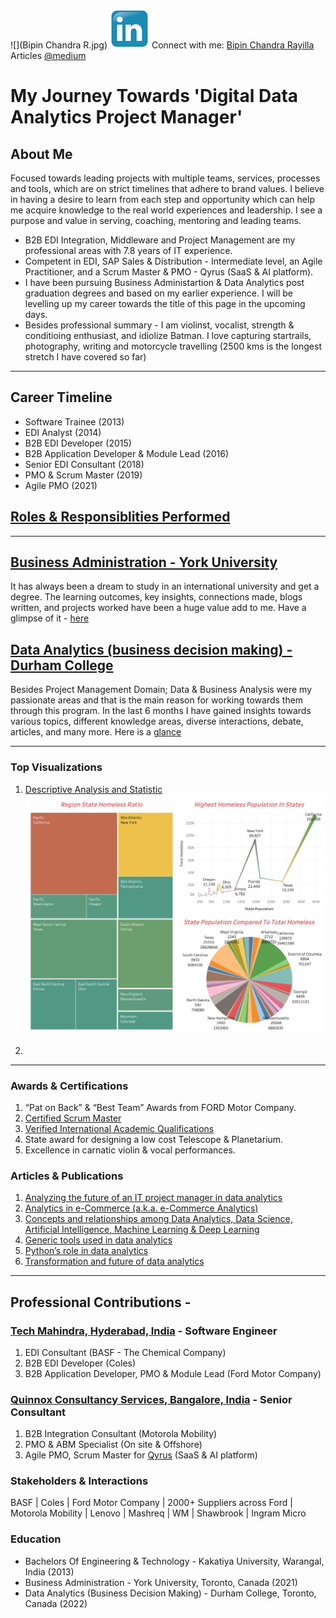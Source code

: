 ![](Bipin Chandra R.jpg)
![](256px-Linkedin_icon.svg.png)
Connect with me: [Bipin Chandra Rayilla](https://www.linkedin.com/in/bipinchandrarayilla/)
Articles [@medium](https://medium.com/@bipinchandra_rayilla)

# My Journey Towards 'Digital Data Analytics Project Manager'

## About Me
Focused towards leading projects with multiple teams, services, processes and tools, which are on strict timelines that adhere to brand values. I believe in having a desire to learn from each step and opportunity which can help me acquire knowledge to the real world experiences and leadership. I see a purpose and value in serving, coaching, mentoring and leading teams.
- B2B EDI Integration, Middleware and Project Management are my professional areas with 7.8 years of IT experience. 
- Competent in EDI, SAP Sales & Distribution - Intermediate level, an Agile Practitioner, and a Scrum Master & PMO - Qyrus (SaaS & AI platform).
- I have been pursuing Business Administartion & Data Analytics post graduation degrees and based on my earlier experience. I will be levelling up my career towards the title of this page in the upcoming days.
- Besides professional summary - I am violinst, vocalist, strength & conditioing enthusiast, and idiolize Batman. I love capturing startrails, photography, writing and motorcycle travelling (2500 kms is the longest stretch I have covered so far)

---

## Career Timeline
- Software Trainee (2013)
- EDI Analyst (2014)
- B2B EDI Developer (2015)
- B2B Application Developer & Module Lead (2016)
- Senior EDI Consultant (2018)
- PMO & Scrum Master (2019)
- Agile PMO (2021)

## [Roles & Responsiblities Performed](https://github.com/BipinChandra-Rayilla/Professional-Projects)

---

## [Business Administration - York University](https://continue.yorku.ca/programs/post-graduate-certificate-in-business-administration/)
It has always been a dream to study in an international university and get a degree. The learning outcomes, key insights, connections made, blogs written, and projects worked have been a huge value add to me. Have a glimpse of it - [here](https://github.com/BipinChandra-Rayilla/business-administration/blob/main/README.md)

## [Data Analytics (business decision making) - Durham College](https://durhamcollege.ca/programs/data-analytics-for-business-decision-making-graduate-certificate)
Besides Project Management Domain; Data & Business Analysis were my passionate areas and that is the main reason for working towards them through this program. In the last 6 months I have gained insights towards various topics, different knowledge areas, diverse interactions, debate, articles, and many more. Here is a [glance](https://github.com/BipinChandra-Rayilla/Data-Analytics/blob/main/README.md)  

---

### Top Visualizations
1. [Descriptive Analysis and Statistic](https://github.com/BipinChandra-Rayilla/Descriptive-Analysis-Statistics)
![](Image.jpg)

2. 

---
### Awards & Certifications

1.  “Pat on Back” & “Best Team” Awards from FORD Motor Company.
2.  [Certified Scrum Master](https://bcert.me/bc/html/show-badge.html?b=fwnjxinz)
3.  [Verified International Academic Qualifications](https://www.credly.com/badges/9c3e4ce6-8026-45a8-ad21-9229affc5f1f?source=linked_in_profile)
4.  State award for designing a low cost Telescope & Planetarium.
5.  Excellence in carnatic violin & vocal performances.

### Articles & Publications

1. [Analyzing the future of an IT project manager in data analytics](https://medium.com/@bcrayillaofficial/analyzing-the-future-of-an-it-project-manager-in-data-analytics-cba7ec92da34)
2. [Analytics in e-Commerce (a.k.a. e-Commerce Analytics)](https://medium.com/@bipinchandra_rayilla/analytics-in-e-commerce-a-k-a-e-commerce-analytics-ae28634f7b54)
3. [Concepts and relationships among Data Analytics, Data Science, Artificial Intelligence, Machine Learning & Deep Learning](https://medium.com/@bipinchandra_rayilla/concepts-and-relationships-among-data-analytics-data-science-artificial-intelligence-machine-d607f55ff591)
4. [Generic tools used in data analytics](https://medium.com/@bipinchandra_rayilla/generic-tools-used-in-data-analytics-ff47cfd74d78)
5. [Python’s role in data analytics](https://medium.com/@bipinchandra_rayilla/pythons-role-in-data-analytics-7907b417c687)
6. [Transformation and future of data analytics](https://medium.com/@bipinchandra_rayilla/transformation-and-future-of-data-analytics-96ac03164f2e)

---

## Professional Contributions - 

### **[Tech Mahindra, Hyderabad, India](https://www.techmahindra.com/en-in/?f=3288545283) - Software Engineer**
1.	EDI Consultant (BASF - The Chemical Company)
2.	B2B EDI Developer (Coles)
3.	B2B Application Developer, PMO & Module Lead (Ford Motor Company)

### **[Quinnox Consultancy Services, Bangalore, India](https://www.quinnox.com/) - Senior Consultant**
1.	B2B Integration Consultant (Motorola Mobility)
2.	PMO & ABM Specialist (On site & Offshore)
3.	Agile PMO, Scrum Master for [Qyrus](https://www.qyrus.com/) (SaaS & AI platform)

### Stakeholders & Interactions

BASF | Coles | Ford Motor Company | 2000+ Suppliers across Ford | Motorola Mobility | Lenovo | Mashreq | WM | Shawbrook | Ingram Micro

### Education

- Bachelors Of Engineering & Technology - Kakatiya University, Warangal, India (2013)
- Business Administration - York University, Toronto, Canada (2021)
- Data Analytics (Business Decision Making) - Durham College, Toronto, Canada (2022)
